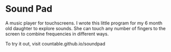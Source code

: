 # Sound Pad
A music player for touchscreens. I wrote this little program for my 6 month old daughter to explore sounds. She can touch any number of fingers to the screen to combine frequencies in different ways.

To try it out, visit countable.github.io/soundpad

